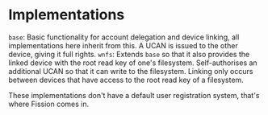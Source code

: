 # Implementations

`base`: Basic functionality for account delegation and device linking, all implementations here inherit from this. A UCAN is issued to the other device, giving it full rights.
`wnfs`: Extends `base` so that it also provides the linked device with the root read key of one's filesystem. Self-authorises an additional UCAN so that it can write to the filesystem. Linking only occurs between devices that have access to the root read key of a filesystem.

These implementations don't have a default user registration system, that's where Fission comes in.
